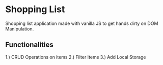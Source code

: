 
# Shopping List

Shopping list application made with vanilla JS to get hands dirty on DOM Manipulation.

## Functionalities

1.) CRUD Operations on items
2.) Filter Items
3.) Add Local Storage

